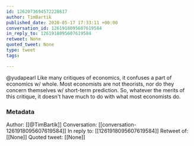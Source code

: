 ```yaml
---
id: 1262073694572228617
author: TimBartik
published_date: 2020-05-17 17:33:11 +00:00
conversation_id: 1261918095607619584
in_reply_to: 1261918095607619584
retweet: None
quoted_tweet: None
type: tweet
tags:

---
```


@yudapearl Like many critiques of economics, it confuses a part of economics w/ whole. Most economists are not theorists, nor do they concern themselves w/ short-term prediction. So, whatever the merits of this critique, it doesn't have much to do with what most economists do.

### Metadata

Author: [[@TimBartik]]
Conversation: [[conversation-1261918095607619584]]
In reply to: [[1261918095607619584]]
Retweet of: [[None]]
Quoted tweet: [[None]]
